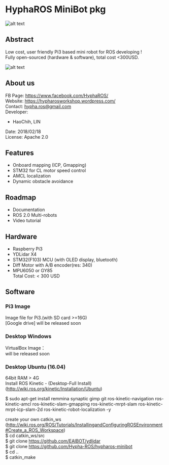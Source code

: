 # HyphaROS MiniBot pkg
![alt text](https://github.com/Hypha-ROS/hypharos_minibot/blob/master/document/logo/HyphaROS_logo_2.png)  

## Abstract
Low cost, user friendly Pi3 based mini robot for ROS developing !   
Fully open-sourced (hardware & software), total cost <300USD.  

![alt text](https://github.com/Hypha-ROS/hypharos_minibot/blob/master/document/HyphaROS_MiniBot_photo.jpg)  

## About us
FB Page: https://www.facebook.com/HyphaROS/  
Website: https://hypharosworkshop.wordpress.com/  
Contact: hypha.ros@gmail.com  
Developer:   
* HaoChih, LIN  

Date: 2018/02/18  
License: Apache 2.0  

## Features
* Onboard mapping (ICP, Gmapping)  
* STM32 for CL motor speed control  
* AMCL localization  
* Dynamic obstacle avoidance  

## Roadmap
* Documentation  
* ROS 2.0 Multi-robots
* Video tutorial  

## Hardware 
* Raspberry Pi3
* YDLidar X4
* STM32(F103) MCU (with OLED display, bluetooth)
* Diff Motor with A/B encoder(res: 340)
* MPU6050 or GY85  
Total Cost: < 300 USD  

## Software
### Pi3 Image
Image file for Pi3.(with SD card >=16G)  
[Google drive] will be released soon  

### Desktop Windows 
VirtualBox Image：  
will be released soon  

### Desktop Ubuntu (16.04) 
64bit RAM > 4G  
Install ROS Kinetic - (Desktop-Full Install)   (http://wiki.ros.org/kinetic/Installation/Ubuntu)  

$ sudo apt-get install remmina synaptic gimp git ros-kinetic-navigation ros-kinetic-amcl ros-kinetic-slam-gmapping ros-kinetic-mrpt-slam ros-kinetic-mrpt-icp-slam-2d ros-kinetic-robot-localization -y  

create your own catkin_ws   
(http://wiki.ros.org/ROS/Tutorials/InstallingandConfiguringROSEnvironment#Create_a_ROS_Workspace)  
$ cd catkin_ws/src  
$ git clone https://github.com/EAIBOT/ydlidar  
$ git clone https://github.com/Hypha-ROS/hypharos-minibot   
$ cd ..  
$ catkin_make  


